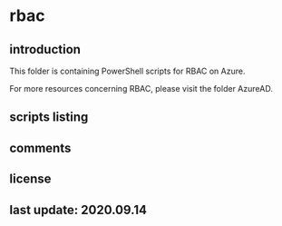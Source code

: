# rbac

## introduction

This folder is containing PowerShell scripts for RBAC on Azure.

For more resources concerning RBAC, please visit the folder AzureAD.

## scripts listing

## comments

## license

## last update: 2020.09.14
